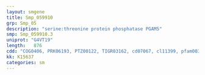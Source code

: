 ```yaml
---
layout: smgene
title: Smp_059910
grp: Smp_05
description: "serine:threonine protein phosphatase PGAM5"
smp: Smp_059910.3
uniprot: "G4VT19"
length:   876
cdd: "COG0406, PRK06193, PTZ00122, TIGR03162, cd07067, cl11399, pfam00300, smart00855"
kk: K15637
categories: sm
---
```

